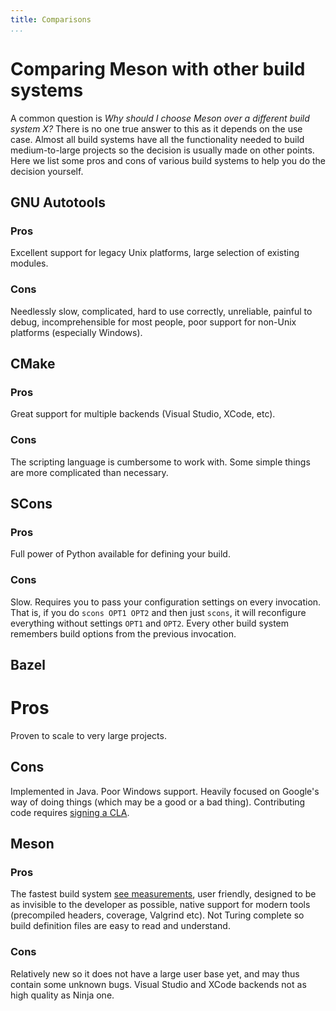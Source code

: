 ```yaml
---
title: Comparisons
...
```


# Comparing Meson with other build systems #

A common question is *Why should I choose Meson over a different build
system X?* There is no one true answer to this as it depends on the
use case. Almost all build systems have all the functionality needed
to build medium-to-large projects so the decision is usually made on
other points. Here we list some pros and cons of various build systems
to help you do the decision yourself.

## GNU Autotools ##

### Pros ###

Excellent support for legacy Unix platforms, large selection of
existing modules.

### Cons ###

Needlessly slow, complicated, hard to use correctly, unreliable,
painful to debug, incomprehensible for most people, poor support for
non-Unix platforms (especially Windows).

## CMake ##

### Pros ###

Great support for multiple backends (Visual Studio, XCode, etc).

### Cons ###

The scripting language is cumbersome to work with. Some simple things
are more complicated than necessary.

## SCons ##

### Pros ###

Full power of Python available for defining your build.

### Cons ###

Slow. Requires you to pass your configuration settings on every
invocation. That is, if you do `scons OPT1 OPT2` and then just
`scons`, it will reconfigure everything without settings `OPT1` and
`OPT2`. Every other build system remembers build options from the
previous invocation.

## Bazel

# Pros

Proven to scale to very large projects.

## Cons

Implemented in Java. Poor Windows support. Heavily focused on Google's
way of doing things (which may be a good or a bad thing). Contributing
code requires [signing a CLA](https://bazel.build/contributing.html).

## Meson ##

### Pros ###

The fastest build system [see
measurements](Performance-comparison.md), user friendly, designed to
be as invisible to the developer as possible, native support for
modern tools (precompiled headers, coverage, Valgrind etc). Not Turing
complete so build definition files are easy to read and understand.

### Cons ###

Relatively new so it does not have a large user base yet, and may thus
contain some unknown bugs. Visual Studio and XCode backends not as
high quality as Ninja one.
